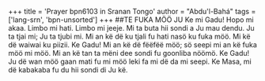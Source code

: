 +++
title = 'Prayer bpn6103 in Sranan Tongo'
author = "Abdu'l-Bahá"
tags = ['lang-srn', 'bpn-unsorted']
+++
##TE FUKA MÖÖ JU 
Ke mi Gadu! Hopo mi akaa. Limbo mi hati. Limbo mi jeeje. Mi ta buta hii sondi a Ju mau dendu. Ju ta tjai mi; Ju ta tjubi mi. 
Mi an kë dë ku tjali fu hati nasö ku fuka möö. Mi kë dë waiwai ku piizii. Ke Gadu! Mi an kë dë fëëfëë möö; sö seepi mi an kë fuka möö mi möö. 
Mi an kë tan ta mëni dee sondi fu goonliba nöömö. Ke Gadu! Ju dë wan möö gaan mati fu mi möö leki fa mi dë da mi seepi. Ke Masa, mi dë kabakaba fu du hii sondi di Ju kë.

